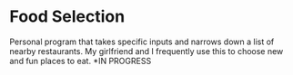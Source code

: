 # Food Selection

Personal program that takes specific inputs and narrows down a list of nearby restaurants. My girlfriend and I frequently use this to choose new and fun places to eat.
*IN PROGRESS 
